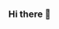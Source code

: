 ### Hi there 👋

<!--
**hhK2001-blast/hhK2001-blast** is a ✨ _special_ ✨ repository because its `README.md` (this file) appears on your GitHub profile.

Hi I am happy to meet you and I am happy to learn.

Here are some ideas to get you started:

- 🔭 a HTML/CSS/Javascript project
- 🌱 Data science, right now Agile web development and data warehousing
- 👯 My project
- 🤔 OCaml
- 💬 Physics maybe
- 📫 https://www.linkedin.com/in/aviv-silman-5a82a9145/
- 😄 Pronouns: Mr
- ⚡ Fun fact: 98 ATAR, got into ASO summer camp in physics in 2019
-->
